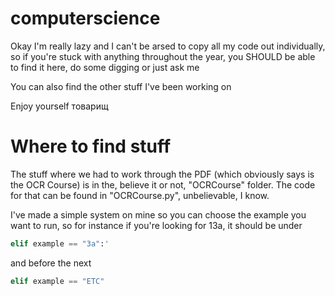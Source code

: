 # computerscience
Okay I'm really lazy and I can't be arsed to copy all my code out individually, so if you're stuck with anything throughout the year, you SHOULD be able to find it here, do some digging or just ask me

You can also find the other stuff I've been working on

Enjoy yourself товарищ

# Where to find stuff

The stuff where we had to work through the PDF (which obviously says is the OCR Course) is in the, believe it or not, "OCRCourse" folder. The code for that can be found in "OCRCourse.py", unbelievable, I know.

I've made a simple system on mine so you can choose the example you want to run, so for instance if you're looking for 13a, it should be under 
```python
elif example == "3a":'
```
and before the next 
```python
elif example == "ETC"
```
